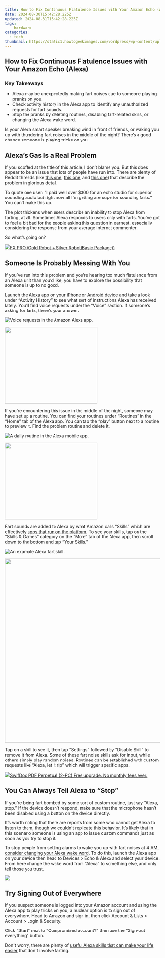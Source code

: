 ```yaml
---
title: How to Fix Continuous Flatulence Issues with Your Amazon Echo (Alexa)
date: 2024-08-30T15:42:28.225Z
updated: 2024-08-31T15:42:28.225Z
tags:
  - hardware
categories:
  - tech
thumbnail: https://static1.howtogeekimages.com/wordpress/wp-content/uploads/2024/07/53852862599_3972a060f7_o.jpg
---
```


## How to Fix Continuous Flatulence Issues with Your Amazon Echo (Alexa)

### Key Takeaways

* Alexa may be unexpectedly making fart noises due to someone playing pranks on you.
* Check activity history in the Alexa app to identify any unauthorized requests for fart sounds.
* Stop the pranks by deleting routines, disabling fart-related skills, or changing the Alexa wake word.

 Is your Alexa smart speaker breaking wind in front of friends, or waking you up with thundering fart noises in the middle of the night? There’s a good chance someone is playing tricks on you.

##  Alexa’s Gas Is a Real Problem

 If you scoffed at the title of this article, I don’t blame you. But this does appear to be an issue that lots of people have run into. There are plenty of Reddit threads (like [this one](https://www.reddit.com/r/techsupport/comments/1e12urh/my%5Falexa%5Fstarted%5Ffarting%5Fin%5Fthe%5Fmiddle%5Fof%5Fthe/?share%5Fid=rKGZjD77x%5FaFuBo7U8d4P&utm%5Fcontent=1&utm%5Fmedium=ios%5Fapp&utm%5Fname=ioscss&utm%5Fsource=share&utm%5Fterm=1), [this one](https://www.reddit.com/r/alexa/comments/rpdv5f/no%5Fim%5Fnot%5Fjokingour%5Falexa%5Frandomly%5Fstarted/), and [this one](https://www.reddit.com/r/alexa/comments/sfki35/help%5Fecho%5Fstudio%5Fwont%5Fstop%5Ffarting%5Fat%5Fme%5Fserious/)) that describe the problem in glorious detail.

 To quote one user: “I paid well over $300 for an echo studio for superior sounding audio but right now all I'm getting are superior sounding farts.” You can’t make this up.

 The plot thickens when users describe an inability to stop Alexa from farting, at all. Sometimes Alexa responds to users only with farts. You’ve got to feel a bit bad for the people asking this question in earnest, especially considering the response from your average internet commenter.

 So what’s going on?

<!-- affiliate ads begin -->
<a href="https://secure.2checkout.com/order/checkout.php?PRODS=40085955&QTY=1&AFFILIATE=108875&CART=1"><img src="https://secure.avangate.com/images/merchant/f702defbc67edb455949f46babab0c18/products/2_logo9.png" border="0">FX PRO (Gold Robot + Silver Robot(Basic Package))</a>
<!-- affiliate ads end -->
##  Someone Is Probably Messing With You

 If you’ve run into this problem and you’re hearing too much flatulence from an Alexa unit than you’d like, you have to explore the possibility that someone is up to no good.

 Launch the Alexa app on your [iPhone](https://apps.apple.com/us/app/amazon-alexa/id944011620) or [Android](https://www.anrdoezrs.net/links/3607085/type/dlg/sid/UUhtgUeUpU2004263/https://play.google.com/store/apps/details?id=com.amazon.dee.app) device and take a look under “Activity History” to see what sort of instructions Alexa has received lately. You’ll find voice requests under the “Voice” section. If someone’s asking for farts, there’s your answer.

![Voice requests in the Amazon Alexa app.](https://static1.howtogeekimages.com/wordpress/wp-content/uploads/2024/07/screenshot-2024-07-19-at-12-06-33.png) 

<!-- affiliate ads begin -->
<a href="https://dhgate.sjv.io/c/5597632/1678785/12108" target="_top" id="1678785"><img src="//a.impactradius-go.com/display-ad/12108-1678785" border="0" alt="" width="300" height="250"/></a>
<!-- affiliate ads end -->
 If you’re encountering this issue in the middle of the night, someone may have set up a routine. You can find your routines under “Routines” in the “Home” tab of the Alexa app. You can tap the “play” button next to a routine to preview it. Find the problem routine and delete it.

![A daily routine in the Alexa mobile app.](https://static1.howtogeekimages.com/wordpress/wp-content/uploads/2024/07/screenshot-2024-07-19-at-12-07-50.png) 

<!-- affiliate ads begin -->
<a href="https://bluettius.sjv.io/c/5597632/2027209/17108" target="_top" id="2027209"><img src="//a.impactradius-go.com/display-ad/17108-2027209" border="0" alt="" width="300" height="250"/></a><img height="0" width="0" src="https://imp.pxf.io/i/5597632/2027209/17108" style="position:absolute;visibility:hidden;" border="0" />
<!-- affiliate ads end -->
 Fart sounds are added to Alexa by what Amazon calls “Skills” which are effectively [apps that run on the platform](https://digital-screen-recording.techidaily.com/new-in-2024-expert-blueprint-fashioning-timer-functionality-with-video-editors/). To see your skills, tap on the “Skills & Games” category on the “More” tab of the Alexa app, then scroll down to the bottom and tap “Your Skills.”

![An example Alexa fart skill.](https://static1.howtogeekimages.com/wordpress/wp-content/uploads/2024/07/screenshot-2024-07-19-at-12-08-38.png) 

<!-- affiliate ads begin -->
<a href="https://turtlebeachus.sjv.io/c/5597632/1988416/23719" target="_top" id="1988416"><img src="//a.impactradius-go.com/display-ad/23719-1988416" border="0" alt="" width="600" height="600"/></a><img height="0" width="0" src="https://imp.pxf.io/i/5597632/1988416/23719" style="position:absolute;visibility:hidden;" border="0" />
<!-- affiliate ads end -->
 Tap on a skill to see it, then tap “Settings” followed by “Disable Skill” to remove it from Alexa. Some of these fart noise skills ask for input, while others simply play random noises. Routines can be established with custom requests like “Alexa, let it rip” which will trigger specific apps.

<!-- affiliate ads begin -->
<a href="https://purchase.swifdoo.com/order/checkout.php?PRODS=38709260&QTY=1&AFFILIATE=108875&CART=1"><img src="https://secure.avangate.com/images/merchant/8b932759a5a04ddb34bf79e3f9072e4b/products/Product%20box%20white-1024x1024.png" border="0">SwifDoo PDF Perpetual (2-PC)  Free upgrade. No monthly fees ever. </a>
<!-- affiliate ads end -->
##  You Can Always Tell Alexa to “Stop”

 If you’re being fart bombed by some sort of custom routine, just say “Alexa, stop.” If the device doesn’t respond, make sure that the microphone hasn’t been disabled using a button on the device directly.

 It’s worth noting that there are reports from some who cannot get Alexa to listen to them, though we couldn’t replicate this behavior. It’s likely that in this scenario someone is using an app to issue custom commands just as soon as you try to stop it.

 To stop people from setting alarms to wake you up with fart noises at 4 AM, [consider changing your Alexa wake word](https://some-skills.techidaily.com/2024-approved-ultimate-resource-compilation-for-media-imagery/). To do this, launch the Alexa app on your device then head to Devices > Echo & Alexa and select your device. From here change the wake word from “Alexa” to something else, and only tell those you trust.

<!-- affiliate ads begin -->
<a href="https://secure.2checkout.com/order/checkout.php?PRODS=4620778&QTY=1&AFFILIATE=108875&CART=1"><img src="https://secure.avangate.com/images/merchant/07dd4d5a72f5740ef0f035f201951476/728__90banner.jpg" border="0"></a>
<!-- affiliate ads end -->
##  Try Signing Out of Everywhere

 If you suspect someone is logged into your Amazon account and using the Alexa app to play tricks on you, a nuclear option is to sign out of everywhere. Head to Amazon and sign in, then click Account & Lists > Account > Login & Security.

 Click “Start” next to “Compromised account?” then use the “Sign-out everything” button.

 Don't worry, there are plenty of [useful Alexa skills that can make your life easier](https://sound-issues.techidaily.com/overcoming-audio-issues-a-comprehensive-fix-guide-for-noise-problems-on-lenovo-machines/) that don't involve farting.

<ins class="adsbygoogle"
     style="display:block"
     data-ad-format="autorelaxed"
     data-ad-client="ca-pub-7571918770474297"
     data-ad-slot="1223367746"></ins>



<ins class="adsbygoogle"
     style="display:block"
     data-ad-client="ca-pub-7571918770474297"
     data-ad-slot="8358498916"
     data-ad-format="auto"
     data-full-width-responsive="true"></ins>


